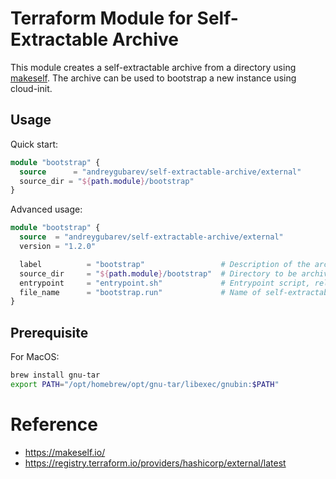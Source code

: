 # Terraform Module for Self-Extractable Archive

This module creates a self-extractable archive from a directory using [makeself](https://makeself.io/). The archive can be used to bootstrap a new instance using cloud-init.

## Usage

Quick start:

```terraform
module "bootstrap" {
  source      = "andreygubarev/self-extractable-archive/external"
  source_dir = "${path.module}/bootstrap"
}
```

Advanced usage:

```terraform
module "bootstrap" {
  source  = "andreygubarev/self-extractable-archive/external"
  version = "1.2.0"

  label          = "bootstrap"                 # Description of the archive
  source_dir     = "${path.module}/bootstrap"  # Directory to be archived
  entrypoint     = "entrypoint.sh"             # Entrypoint script, relative to source_dir, defaults to "entrypoint.sh"
  file_name      = "bootstrap.run"             # Name of self-extractable archive
}
```

## Prerequisite

For MacOS:
```bash
brew install gnu-tar
export PATH="/opt/homebrew/opt/gnu-tar/libexec/gnubin:$PATH"
```



# Reference

- https://makeself.io/
- https://registry.terraform.io/providers/hashicorp/external/latest
